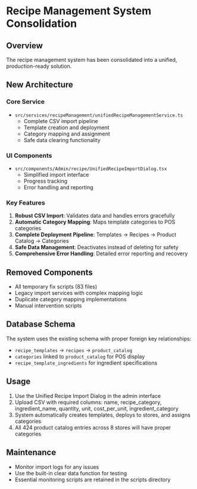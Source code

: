 # Recipe Management System Consolidation

## Overview
The recipe management system has been consolidated into a unified, production-ready solution.

## New Architecture

### Core Service
- `src/services/recipeManagement/unifiedRecipeManagementService.ts`
  - Complete CSV import pipeline
  - Template creation and deployment
  - Category mapping and assignment
  - Safe data clearing functionality

### UI Components
- `src/components/Admin/recipe/UnifiedRecipeImportDialog.tsx`
  - Simplified import interface
  - Progress tracking
  - Error handling and reporting

### Key Features
1. **Robust CSV Import**: Validates data and handles errors gracefully
2. **Automatic Category Mapping**: Maps template categories to POS categories
3. **Complete Deployment Pipeline**: Templates → Recipes → Product Catalog → Categories
4. **Safe Data Management**: Deactivates instead of deleting for safety
5. **Comprehensive Error Handling**: Detailed error reporting and recovery

## Removed Components
- All temporary fix scripts (83 files)
- Legacy import services with complex mapping logic
- Duplicate category mapping implementations
- Manual intervention scripts

## Database Schema
The system uses the existing schema with proper foreign key relationships:
- `recipe_templates` → `recipes` → `product_catalog`
- `categories` linked to `product_catalog` for POS display
- `recipe_template_ingredients` for ingredient specifications

## Usage
1. Use the Unified Recipe Import Dialog in the admin interface
2. Upload CSV with required columns: name, recipe_category, ingredient_name, quantity, unit, cost_per_unit, ingredient_category
3. System automatically creates templates, deploys to stores, and assigns categories
4. All 424 product catalog entries across 8 stores will have proper categories

## Maintenance
- Monitor import logs for any issues
- Use the built-in clear data function for testing
- Essential monitoring scripts are retained in the scripts directory
